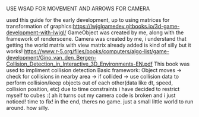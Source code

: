 USE WSAD FOR MOVEMENT AND ARROWS FOR CAMERA

used this guide for the early development, up to using matrices for transformation of graphics:https://lwjglgamedev.gitbooks.io/3d-game-development-with-lwjgl/
GameObject was created by me, along with the framework of renderscene.
Camera was created by me, i understand that getting the world matrix with view matrix already added is kind of silly but it works!
https://www.r-5.org/files/books/computers/algo-list/game-development/Gino_van_den_Bergen-Collision_Detection_in_Interactive_3D_Environments-EN.pdf
This book was used to impliment collision detection
Basic framework:
Object moves -> check for collisions in nearby area -> if collided -> use collision data to perform collision/keep objects out of each other(data like dt, speed, collision position, etc)
due to time constraints i have decided to restrict myself to cubes :(
ah it turns out my camera code is broken and i just noticed! time to fix!
in the end, theres no game. just a small little world to run around. how silly.
